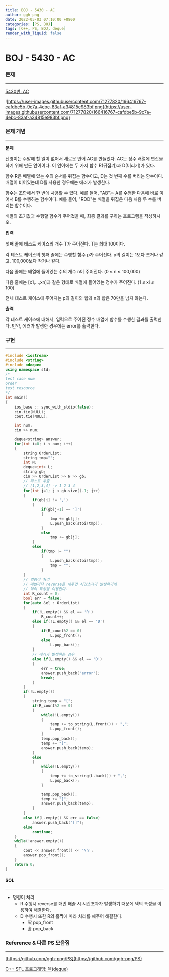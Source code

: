 ```yaml
---
title: BOJ - 5430 - AC
author: ggh-png
date: 2022-05-03 07:10:00 +0800
categories: [PS, BOJ]
tags: [C++, PS, BOJ, deque]
render_with_liquid: false
---
```


# BOJ - 5430 - AC

### 문제

---

[5430번: AC](https://www.acmicpc.net/problem/5430)

![https://user-images.githubusercontent.com/71277820/166416767-cafdbe5b-9c7a-4ebc-83af-a34815e983bf.png](https://user-images.githubusercontent.com/71277820/166416767-cafdbe5b-9c7a-4ebc-83af-a34815e983bf.png)

### 문제 개념

---

**문제**

선영이는 주말에 할 일이 없어서 새로운 언어 AC를 만들었다. AC는 정수 배열에 연산을 하기 위해 만든 언어이다. 이 언어에는 두 가지 함수 R(뒤집기)과 D(버리기)가 있다.

함수 R은 배열에 있는 수의 순서를 뒤집는 함수이고, D는 첫 번째 수를 버리는 함수이다. 배열이 비어있는데 D를 사용한 경우에는 에러가 발생한다.

함수는 조합해서 한 번에 사용할 수 있다. 예를 들어, "AB"는 A를 수행한 다음에 바로 이어서 B를 수행하는 함수이다. 예를 들어, "RDD"는 배열을 뒤집은 다음 처음 두 수를 버리는 함수이다.

배열의 초기값과 수행할 함수가 주어졌을 때, 최종 결과를 구하는 프로그램을 작성하시오.

**입력**

첫째 줄에 테스트 케이스의 개수 T가 주어진다. T는 최대 100이다.

각 테스트 케이스의 첫째 줄에는 수행할 함수 p가 주어진다. p의 길이는 1보다 크거나 같고, 100,000보다 작거나 같다.

다음 줄에는 배열에 들어있는 수의 개수 n이 주어진다. (0 ≤ n ≤ 100,000)

다음 줄에는 [x1,...,xn]과 같은 형태로 배열에 들어있는 정수가 주어진다. (1 ≤ xi ≤ 100)

전체 테스트 케이스에 주어지는 p의 길이의 합과 n의 합은 70만을 넘지 않는다.

**출력**

각 테스트 케이스에 대해서, 입력으로 주어진 정수 배열에 함수를 수행한 결과를 출력한다. 만약, 에러가 발생한 경우에는 error를 출력한다.

### 구현

---

```cpp
#include <iostream>
#include <string>
#include <deque>
using namespace std; 
/* 
test case num 
order 
test resource
*/
int main()
{
    ios_base :: sync_with_stdio(false); 
    cin.tie(NULL); 
    cout.tie(NULL);

    int num;
    cin >> num;

    deque<string> answer;
    for(int i=0; i < num; i++)
    {
        string OrderList;
        string tmp="";
        int N;
        deque<int> L;
        string gb;
        cin >> OrderList >> N >> gb;
        // 리스트 추출
        // [1,2,3,4] -> 1 2 3 4
        for(int j=1; j < gb.size()-1; j++)
        {
            if(gb[j] != ',')
            {
                if(gb[j+1] == ']')
                {
                    tmp += gb[j];
                    L.push_back(stoi(tmp));
                }
                else  
                    tmp += gb[j];
            }
            else
                if(tmp != "")
                {
                    L.push_back(stoi(tmp));
                    tmp = "";
                }
        }
        // 명령어 처리 
        // 매번마다 reverse를 해주면 시간초과가 발생하기에
        // 덱의 특성을 이용한다. 
        int R_count = 0;
        bool err = false;
        for(auto &el : OrderList)
        {
            if(!L.empty() && el == 'R')
                R_count++;  
            else if(!L.empty() && el == 'D')
            {
                if(R_count%2 == 0)
                    L.pop_front();
                else
                    L.pop_back();
            }
            // 에러가 발생하는 경우 
            else if(L.empty() && el == 'D')
            {
                err = true;
                answer.push_back("error");
                break;
            }
        }
        if(!L.empty())
        {
            string temp = "[";
            if(R_count%2 == 0)
            {
                while(!L.empty())
                {
                    temp += to_string(L.front()) + ","; 
                    L.pop_front();
                }
                temp.pop_back();
                temp += "]";
                answer.push_back(temp);
            }
            else
            {
                while(!L.empty())
                {
                    temp += to_string(L.back()) + ","; 
                    L.pop_back();
                }

                temp.pop_back();
                temp += "]";
                answer.push_back(temp);
            }
        }
        else if(L.empty() && err == false)
            answer.push_back("[]");
        else
            continue;
    }
    while(!answer.empty())
    {
        cout << answer.front() << '\n';
        answer.pop_front();
    }
    return 0;
}
```

#### SOL

---

- 명령어 처리
    - R 수행시 reverse를 매번 해줄 시 시간초과가 발생하기 때문에 덱의 특성을 이용하여 해결한다.
    - D 수행시 또한 R의 홀짝에 따라 처리를 해주어 해결한다.
        - 짝 pop_front
        - 홀 pop_back

### Reference & 다른 PS 모음집

---

[https://github.com/ggh-png/PS](https://github.com/ggh-png/PS)

[C++ STL 프로그래밍: 덱(deque)](https://m.blog.naver.com/PostView.naver?isHttpsRedirect=true&blogId=shinsy11&logNo=220586163805)
